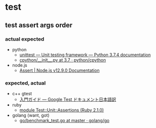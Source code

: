 # test

## test assert args order

### actual expected
* python
  * [unittest — Unit testing framework — Python 3\.7\.4 documentation]( https://docs.python.org/3/library/unittest.html#basic-example )
  * [cpython/\_\_init\_\_\.py at 3\.7 · python/cpython]( https://github.com/python/cpython/blob/3.7/Lib/unittest/__init__.py#L16 )
* node.js
  * [Assert \| Node\.js v12\.9\.0 Documentation]( https://nodejs.org/api/assert.html#assert_assert_equal_actual_expected_message )

### expected, actual
* c++ gtest
  * [入門ガイド — Google Test ドキュメント日本語訳]( http://opencv.jp/googletestdocs/primer.html#primer-binary-comparison )
* ruby
  * [module Test::Unit::Assertions \(Ruby 2\.1\.0\)]( https://docs.ruby-lang.org/ja/2.1.0/class/Test=3a=3aUnit=3a=3aAssertions.html )
* golang (want, got)
  * [go/benchmark\_test\.go at master · golang/go]( https://github.com/golang/go/blob/master/src/testing/benchmark_test.go#L44 )
